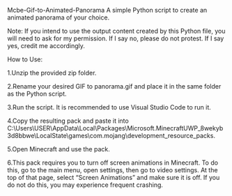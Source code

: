 Mcbe-Gif-to-Animated-Panorama
A simple Python script to create an animated panorama of your choice.


Note: If you intend to use the output content created by this Python file, you will need to ask for my permission. If I say no, please do not protest. If I say yes, credit me accordingly.



How to Use:



1.Unzip the provided zip folder.




2.Rename your desired GIF to panorama.gif and place it in the same folder as the Python script.




3.Run the script. It is recommended to use Visual Studio Code to run it.




4.Copy the resulting pack and paste it into C:\Users\USER\AppData\Local\Packages\Microsoft.MinecraftUWP_8wekyb3d8bbwe\LocalState\games\com.mojang\development_resource_packs.





5.Open Minecraft and use the pack.




6.This pack requires you to turn off screen animations in Minecraft. To do this, go to the main menu, open settings, then go to video settings. At the top of that page, select “Screen Animations” and make sure it is off. If you do not do this, you may experience frequent crashing.
